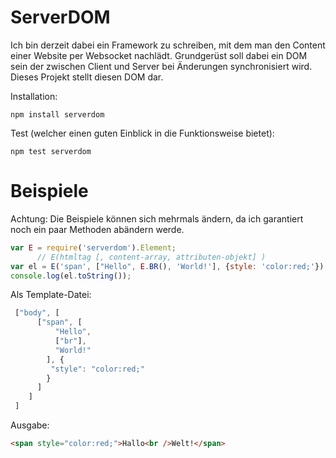 ServerDOM
=========
Ich bin derzeit dabei ein Framework zu schreiben, mit dem man den Content einer Website
per Websocket nachlädt. Grundgerüst soll dabei ein DOM sein der zwischen Client und Server bei 
Änderungen synchronisiert wird. Dieses Projekt stellt diesen DOM dar.

Installation:

    npm install serverdom
    
Test (welcher einen guten Einblick in die Funktionsweise bietet):

    npm test serverdom

Beispiele
=========
Achtung: Die Beispiele können sich mehrmals ändern, da ich garantiert noch ein paar Methoden abändern werde. 
```javascript
var E = require('serverdom').Element;
      // E(htmltag [, content-array, attributen-objekt] )
var el = E('span', ["Hello", E.BR(), 'World!'], {style: 'color:red;'});
console.log(el.toString());
```
Als Template-Datei:
```javascript
 ["body", [
  	  ["span", [
          "Hello",
          ["br"],
          "World!"
        ], {
         "style": "color:red;" 
        }
      ]
	]
 ]
```
Ausgabe: 
```html
<span style="color:red;">Hallo<br />Welt!</span>
```
